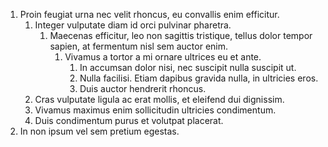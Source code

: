 1. Proin feugiat urna nec velit rhoncus, eu convallis enim efficitur. 
   1. Integer vulputate diam id orci pulvinar pharetra. 
      1. Maecenas efficitur, leo non sagittis tristique, tellus dolor tempor sapien, at fermentum nisl sem auctor enim. 
         1. Vivamus a tortor a mi ornare ultrices eu et ante. 
            1. In accumsan dolor nisi, nec suscipit nulla suscipit ut. 
            1. Nulla facilisi. Etiam dapibus gravida nulla, in ultricies eros. 
            1. Duis auctor hendrerit rhoncus. 
    1. Cras vulputate ligula ac erat mollis, et eleifend dui dignissim. 
      1. Vivamus maximus enim sollicitudin ultricies condimentum. 
      1. Duis condimentum purus et volutpat placerat. 
1. In non ipsum vel sem pretium egestas.
